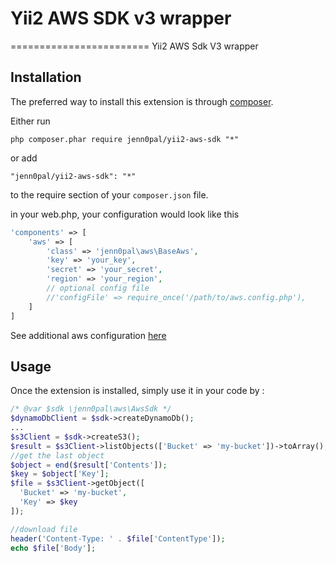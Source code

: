 # Yii2 AWS SDK v3 wrapper
========================
Yii2 AWS Sdk V3 wrapper

Installation
------------

The preferred way to install this extension is through [composer](http://getcomposer.org/download/).

Either run

```
php composer.phar require jenn0pal/yii2-aws-sdk "*"
```

or add

```
"jenn0pal/yii2-aws-sdk": "*"
```

to the require section of your `composer.json` file.

in your web.php, your configuration would look like this

```php
'components' => [
	'aws' => [
		'class' => 'jenn0pal\aws\BaseAws',
		'key' => 'your_key',
		'secret' => 'your_secret',
		'region' => 'your_region',
		// optional config file
		//'configFile' => require_once('/path/to/aws.config.php'),
	]
]
```
See additional aws configuration [here](http://docs.aws.amazon.com/aws-sdk-php/v3/guide/guide/configuration.html)


Usage
-----

Once the extension is installed, simply use it in your code by  :

```php
/* @var $sdk \jenn0pal\aws\AwsSdk */
$dynamoDbClient = $sdk->createDynamoDb();
...
$s3Client = $sdk->createS3();
$result = $s3Client->listObjects(['Bucket' => 'my-bucket'])->toArray();
//get the last object
$object = end($result['Contents']);
$key = $object['Key'];
$file = $s3Client->getObject([
  'Bucket' => 'my-bucket',
  'Key' => $key
]);

//download file
header('Content-Type: ' . $file['ContentType']);
echo $file['Body'];

```

